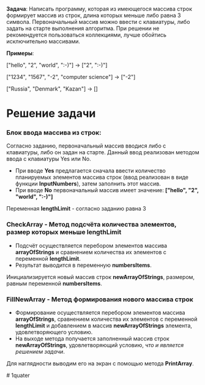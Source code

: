 
**Задача**: Написать программу, которая из имеющегося массива строк формирует массив из строк, длина которых меньше либо равна 3 символа. Первоначальный массив можно ввести с клавиатуры, либо задать на старте выполнения алгоритма. При решении не рекомендуется пользоваться коллекциями, лучше обойтись исключительно массивами.

**Примеры**:

["hello", "2", "world", ":-)"] -> ["2", ":-)"]

["1234", "1567", "-2", "computer science"] -> ["-2"]

["Russia", "Denmark", "Kazan"] -> []

# Решение задачи
### Блок ввода массива из строк:
Согласно заданию, первоначальный массив вводися либо с клавиатуры, либо он задан на старте.
Данный ввод реализован методом ввода с клавиатуры Yes или No.  
* При вводе **Yes** предлагается сначала ввести количество планируемых элементов массива строк (ввод реализован в виде функции **InputNumbers**), затем заполнить этот массив.
* При вводе **No** первоначальный массив имеет значение:
**["hello", "2", "world", ":-)"]**

 Переменная **lengthLimit** - согласно заданию равна 3

### **CheckArray** - Метод подсчёта количества элементов, размер которых меньше lengthLimit
* Подсчёт осуществляется перебором элементов массива **arrayOfStrings** и сравнением количества их элементов с переменной  **lengthLimit**.
* Результат выводится в переменную **numbersItems**.

Инициализируется новый массив строк **newArrayOfStrings**, размером, равным переменной **numbersItems**.

### **FillNewArray** - Метод формирования нового массива строк
* Формирование осуществляется перебором элементов массива **arrayOfStrings**, сравнением количества их элементов с переменной  **lengthLimit** и добавлением в массив **newArrayOfStrings** элемента, удовлетворяющего условию.
* На выходе метода получается заполненный массив строк **newArrayOfStrings**, удовлетворяющий условию, _что и является решением задачи_.

Для наглядности выводим его на экран с помощью метода **PrintArray**.


#   1 q u a t e r  
 